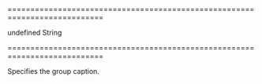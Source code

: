 ===========================================================================
<!--default-->undefined<!--/default-->
<!--type-->String<!--/type-->
===========================================================================

<!--shortDescription-->
Specifies the group caption.
<!--/shortDescription-->

<!--fullDescription-->

<!--/fullDescription-->